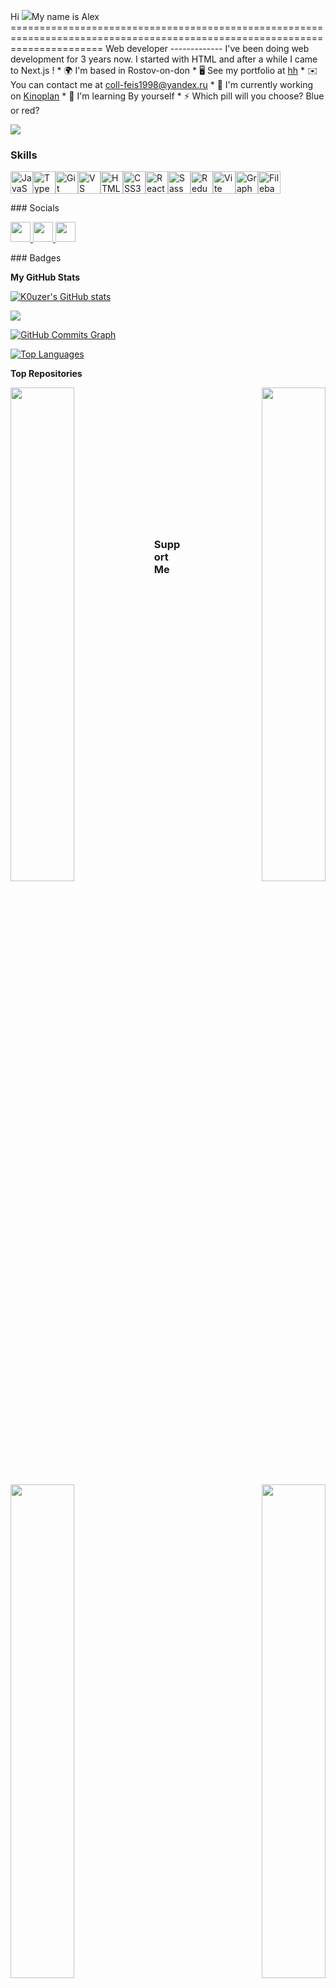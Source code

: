 Hi ![](https://user-images.githubusercontent.com/18350557/176309783-0785949b-9127-417c-8b55-ab5a4333674e.gif)My name is Alex ============================================================================================================================ Web developer ------------- I've been doing web development for 3 years now. I started with HTML and after a while I came to Next.js ! * 🌍 I'm based in Rostov-on-don * 🖥️ See my portfolio at [hh](http://spb.hh.ru/resume/459680a5ff09245b620039ed1f6265786e6762) * ✉️ You can contact me at [coll-feis1998@yandex.ru](mailto:coll-feis1998@yandex.ru) * 🚀 I'm currently working on [Kinoplan](http://github.com/K0uzer/kinoplan) * 🧠 I'm learning By yourself * ⚡ Which pill will you choose? Blue or red?

<a href="https://www.github.com/K0uzer" target="_blank" rel="noreferrer"><img src="https://img.shields.io/github/followers/K0uzer?logo=github&style=for-the-badge&color=22c55e&labelColor=581c87" /></a>
### Skills

<p align="left"> <a href="https://developer.mozilla.org/en-US/docs/Web/JavaScript" target="_blank" rel="noreferrer"><img src="https://raw.githubusercontent.com/danielcranney/readme-generator/main/public/icons/skills/javascript-colored.svg" width="36" height="36" alt="JavaScript" /></a><a href="https://www.typescriptlang.org/" target="_blank" rel="noreferrer"><img src="https://raw.githubusercontent.com/danielcranney/readme-generator/main/public/icons/skills/typescript-colored.svg" width="36" height="36" alt="TypeScript" /></a><a href="https://git-scm.com/" target="_blank" rel="noreferrer"><img src="https://raw.githubusercontent.com/danielcranney/readme-generator/main/public/icons/skills/git-colored.svg" width="36" height="36" alt="Git" /></a><a href="https://code.visualstudio.com/" target="_blank" rel="noreferrer"><img src="https://raw.githubusercontent.com/danielcranney/readme-generator/main/public/icons/skills/visualstudiocode.svg" width="36" height="36" alt="VS Code" /></a><a href="https://developer.mozilla.org/en-US/docs/Glossary/HTML5" target="_blank" rel="noreferrer"><img src="https://raw.githubusercontent.com/danielcranney/readme-generator/main/public/icons/skills/html5-colored.svg" width="36" height="36" alt="HTML5" /></a><a href="https://www.w3.org/TR/CSS/#css" target="_blank" rel="noreferrer"><img src="https://raw.githubusercontent.com/danielcranney/readme-generator/main/public/icons/skills/css3-colored.svg" width="36" height="36" alt="CSS3" /></a><a href="https://reactjs.org/" target="_blank" rel="noreferrer"><img src="https://raw.githubusercontent.com/danielcranney/readme-generator/main/public/icons/skills/react-colored.svg" width="36" height="36" alt="React" /></a><a href="https://sass-lang.com/" target="_blank" rel="noreferrer"><img src="https://raw.githubusercontent.com/danielcranney/readme-generator/main/public/icons/skills/sass-colored.svg" width="36" height="36" alt="Sass" /></a><a href="https://redux.js.org/" target="_blank" rel="noreferrer"><img src="https://raw.githubusercontent.com/danielcranney/readme-generator/main/public/icons/skills/redux-colored.svg" width="36" height="36" alt="Redux" /></a><a href="https://vitejs.dev/" target="_blank" rel="noreferrer"><img src="https://raw.githubusercontent.com/danielcranney/readme-generator/main/public/icons/skills/vite-colored.svg" width="36" height="36" alt="Vite" /></a><a href="https://graphql.org/" target="_blank" rel="noreferrer"><img src="https://raw.githubusercontent.com/danielcranney/readme-generator/main/public/icons/skills/graphql-colored.svg" width="36" height="36" alt="GraphQL" /></a><a href="https://filebase.com/" target="_blank" rel="noreferrer"><img src="https://raw.githubusercontent.com/danielcranney/readme-generator/main/public/icons/skills/filebase-colored.svg" width="36" height="36" alt="Filebase" /></a> </p>
### Socials <p align="left"> <a href="https://discord.com/users/K0uzer#1931j" target="_blank" rel="noreferrer"> <picture> <source media="(prefers-color-scheme: dark)" srcset="https://raw.githubusercontent.com/danielcranney/readme-generator/main/public/icons/socials/discord-dark.svg" /> <source media="(prefers-color-scheme: light)" srcset="https://raw.githubusercontent.com/danielcranney/readme-generator/main/public/icons/socials/discord.svg" /> <img src="https://raw.githubusercontent.com/danielcranney/readme-generator/main/public/icons/socials/discord.svg" width="32" height="32" /> </picture> </a> <a href="https://www.github.com/K0uzer" target="_blank" rel="noreferrer"> <picture> <source media="(prefers-color-scheme: dark)" srcset="https://raw.githubusercontent.com/danielcranney/readme-generator/main/public/icons/socials/github-dark.svg" /> <source media="(prefers-color-scheme: light)" srcset="https://raw.githubusercontent.com/danielcranney/readme-generator/main/public/icons/socials/github.svg" /> <img src="https://raw.githubusercontent.com/danielcranney/readme-generator/main/public/icons/socials/github.svg" width="32" height="32" /> </picture> </a> <a href="http://www.instagram.com/aleksandr.v.ganin" target="_blank" rel="noreferrer"> <picture> <source media="(prefers-color-scheme: dark)" srcset="https://raw.githubusercontent.com/danielcranney/readme-generator/main/public/icons/socials/instagram-dark.svg" /> <source media="(prefers-color-scheme: light)" srcset="https://raw.githubusercontent.com/danielcranney/readme-generator/main/public/icons/socials/instagram.svg" /> <img src="https://raw.githubusercontent.com/danielcranney/readme-generator/main/public/icons/socials/instagram.svg" width="32" height="32" /> </picture> </a></p>
### Badges

<b>My GitHub Stats</b>

<a href="http://www.github.com/K0uzer"><img src="https://github-readme-stats.vercel.app/api?username=K0uzer&show_icons=true&hide=stars,contribs&count_private=true&title_color=ffffff&text_color=ffffff&icon_color=22c55e&bg_color=581c87&hide_border=true&show_icons=true" alt="K0uzer's GitHub stats" /></a>

<a href="http://www.github.com/K0uzer"><img src="https://github-readme-streak-stats.herokuapp.com/?user=K0uzer&stroke=ffffff&background=581c87&ring=ffffff&fire=ffffff&currStreakNum=ffffff&currStreakLabel=ffffff&sideNums=ffffff&sideLabels=ffffff&dates=ffffff&hide_border=true" /></a>

<a href="http://www.github.com/K0uzer"><img src="https://github-readme-activity-graph.cyclic.app/graph?username=K0uzer&bg_color=581c87&color=ffffff&line=22c55e&point=ffffff&area_color=581c87&area=true&hide_border=true&custom_title=GitHub%20Commits%20Graph" alt="GitHub Commits Graph" /></a>

<a href="https://github.com/K0uzer" align="left"><img src="https://github-readme-stats.vercel.app/api/top-langs/?username=K0uzer&langs_count=10&title_color=ffffff&text_color=ffffff&icon_color=22c55e&bg_color=581c87&hide_border=true&locale=en&custom_title=Top%20%Languages" alt="Top Languages" /></a>

<b>Top Repositories</b>

<div width="100%" align="center"><a href="https://github.com/K0uzer/kinoplan" align="left"><img align="left" width="45%" src="https://github-readme-stats.vercel.app/api/pin/?username=K0uzer&repo=kinoplan&title_color=ffffff&text_color=ffffff&icon_color=22c55e&bg_color=581c87&hide_border=true&locale=en" /></a><a href="https://github.com/K0uzer/SunnyWeather" align="right"><img align="right" width="45%" src="https://github-readme-stats.vercel.app/api/pin/?username=K0uzer&repo=SunnyWeather&title_color=ffffff&text_color=ffffff&icon_color=22c55e&bg_color=581c87&hide_border=true&locale=en" /></a></div><br /><br /><br /><br /><br /><br /><br />

<br /><br /><br /><br /><br />

<div width="100%" align="center"><a href="https://github.com/K0uzer/Echarts" align="left"><img align="left" width="45%" src="https://github-readme-stats.vercel.app/api/pin/?username=K0uzer&repo=Echarts&title_color=ffffff&text_color=ffffff&icon_color=22c55e&bg_color=581c87&hide_border=true&locale=en" /></a><a href="https://github.com/K0uzer/SearchOfFilms" align="right"><img align="right" width="45%" src="https://github-readme-stats.vercel.app/api/pin/?username=K0uzer&repo=SearchOfFilms&title_color=ffffff&text_color=ffffff&icon_color=22c55e&bg_color=581c87&hide_border=true&locale=en" /></a></div>

### Support Me

<ul style="list-style-type: none; margin: 0;">

<li style="display: inline-block; margin-right: 0.25rem;"><a href="https://www.buymeacoffee.com/Alex"><img src="https://cdn.buymeacoffee.com/buttons/v2/default-yellow.png" width="150"/></a></li>

<li style="display: inline-block; margin-right: 0.25rem;"><a href="https://www.ko-fi.com/Alex"><img src="https://storage.ko-fi.com/cdn/kofi2.png?v=3" width="150"/></a></li>

</ul>
